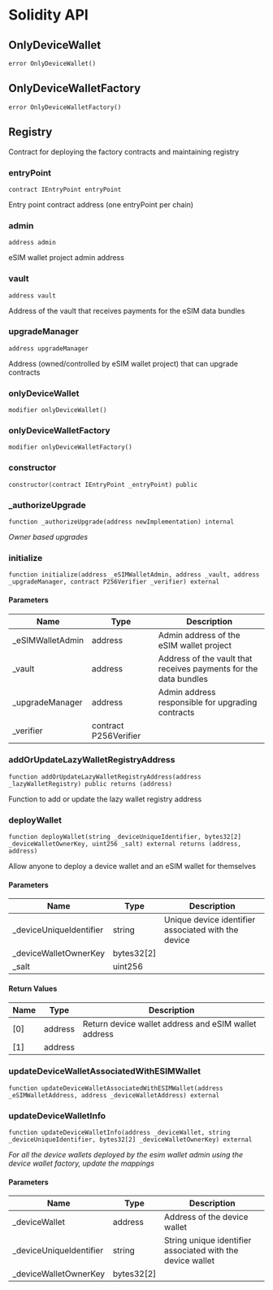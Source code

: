 # Solidity API

## OnlyDeviceWallet

```solidity
error OnlyDeviceWallet()
```

## OnlyDeviceWalletFactory

```solidity
error OnlyDeviceWalletFactory()
```

## Registry

Contract for deploying the factory contracts and maintaining registry

### entryPoint

```solidity
contract IEntryPoint entryPoint
```

Entry point contract address (one entryPoint per chain)

### admin

```solidity
address admin
```

eSIM wallet project admin address

### vault

```solidity
address vault
```

Address of the vault that receives payments for the eSIM data bundles

### upgradeManager

```solidity
address upgradeManager
```

Address (owned/controlled by eSIM wallet project) that can upgrade contracts

### onlyDeviceWallet

```solidity
modifier onlyDeviceWallet()
```

### onlyDeviceWalletFactory

```solidity
modifier onlyDeviceWalletFactory()
```

### constructor

```solidity
constructor(contract IEntryPoint _entryPoint) public
```

### _authorizeUpgrade

```solidity
function _authorizeUpgrade(address newImplementation) internal
```

_Owner based upgrades_

### initialize

```solidity
function initialize(address _eSIMWalletAdmin, address _vault, address _upgradeManager, contract P256Verifier _verifier) external
```

#### Parameters

| Name | Type | Description |
| ---- | ---- | ----------- |
| _eSIMWalletAdmin | address | Admin address of the eSIM wallet project |
| _vault | address | Address of the vault that receives payments for the data bundles |
| _upgradeManager | address | Admin address responsible for upgrading contracts |
| _verifier | contract P256Verifier |  |

### addOrUpdateLazyWalletRegistryAddress

```solidity
function addOrUpdateLazyWalletRegistryAddress(address _lazyWalletRegistry) public returns (address)
```

Function to add or update the lazy wallet registry address

### deployWallet

```solidity
function deployWallet(string _deviceUniqueIdentifier, bytes32[2] _deviceWalletOwnerKey, uint256 _salt) external returns (address, address)
```

Allow anyone to deploy a device wallet and an eSIM wallet for themselves

#### Parameters

| Name | Type | Description |
| ---- | ---- | ----------- |
| _deviceUniqueIdentifier | string | Unique device identifier associated with the device |
| _deviceWalletOwnerKey | bytes32[2] |  |
| _salt | uint256 |  |

#### Return Values

| Name | Type | Description |
| ---- | ---- | ----------- |
| [0] | address | Return device wallet address and eSIM wallet address |
| [1] | address |  |

### updateDeviceWalletAssociatedWithESIMWallet

```solidity
function updateDeviceWalletAssociatedWithESIMWallet(address _eSIMWalletAddress, address _deviceWalletAddress) external
```

### updateDeviceWalletInfo

```solidity
function updateDeviceWalletInfo(address _deviceWallet, string _deviceUniqueIdentifier, bytes32[2] _deviceWalletOwnerKey) external
```

_For all the device wallets deployed by the esim wallet admin using the device wallet factory,
     update the mappings_

#### Parameters

| Name | Type | Description |
| ---- | ---- | ----------- |
| _deviceWallet | address | Address of the device wallet |
| _deviceUniqueIdentifier | string | String unique identifier associated with the device wallet |
| _deviceWalletOwnerKey | bytes32[2] |  |

